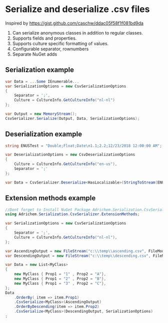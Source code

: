 # Serialize and deserialize .csv files
Inspired by  https://gist.github.com/caschw/ddac05f58f1f081bd9da 
1. Can serialize anonymous classes in addition to regular classes.
1. Supports fields and properties.
1. Supports culture specific formatting of values.
1. Configurable separator, rownumbers
1. Separate NuGet adds 

## Serialization example
```csharp
var Data = ...Some IEnumerable...
var SerializationOptions = new CsvSerializationOptions
{
    Separator = ';',
    Culture = CultureInfo.GetCultureInfo("nl-nl")
};

var Output = new MemoryStream();
CsvSerializer.Serialize(Output, Data, SerializationOptions);
 ```
## Deserialization example
```csharp
string ENUSTest = "Double;Float;Date\n1.1;2.2;12/23/2018 12:00:00 AM";

var DeserializationOptions = new CsvDeserializationOptions
{
    Culture = CultureInfo.GetCultureInfo("en-us"),
    Separator = ';'
};

var Data = CsvSerializer.Deserialize<HasLocalizable>(StringToStream(ENUSTest), DeserializationOptions);
```

## Extension methods example
```csharp
//Dont forget to Install NuGet Package Adrichem.Serialization.CsvSerializer.ExtensionMethods
using Adrichem.Serialization.CsvSerializer.ExtensionMethods;

var SerializationOptions = new CsvSerializationOptions
{
    Separator = ';',
    Culture = CultureInfo.GetCultureInfo("nl-nl"),
};

var AscendingOutput = new FileStream("c:\\temp\\ascending.csv", FileMode.OpenOrCreate);
var DescendingOutput = new FileStream("c:\\temp\\descending.csv", FileMode.OpenOrCreate);

var Data = new List<MyClass> 
{ 
    new MyClass { Prop1 = "1" , Prop2 = "A"},  
    new MyClass { Prop1 = "2" , Prop2 = "B"}, 
    new MyClass { Prop1 = "3" , Prop2 = "C"}, 
};
Data
    .OrderBy( item => item.Prop1)
    .CsvSerialize<MyClass>(AscendingOutput)
    .OrderByDescending(item => item.Prop2)
    .CsvSerialize<MyClass>(DescendingOutput, SerializationOptions)
;
 ```